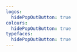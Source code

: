 ```yaml
---
logos:
  hidePopOutButton: true
colours:
  hidePopOutButton: true
typefaces:
  hidePopOutButton: true
---
```

